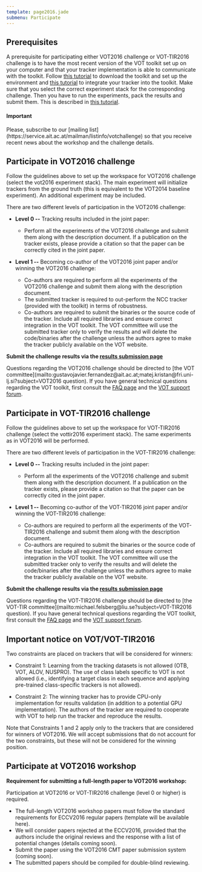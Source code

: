 ```yaml
---
template: page2016.jade
submenu: Participate
---
```


## Prerequisites

A prerequisite for participating either VOT2016 challenge or VOT-TIR2016 challenge is to have the most recent version of the VOT toolkit set up on your computer and that your tracker implementation is able to communicate with the toolkit. Follow [this tutorial](/howto/workspace.html) to download the toolkit and set up the environment and [this tutorial](/howto/integration.html) to integrate your tracker into the toolkit. Make sure that you select the correct experiment stack for the corresponding challenge. Then you have to run the experiments, pack the results and submit them. This is described in [this tutorial](/howto/perfeval.html).


<div class="alert alert-info" role="alert">
<div class="icon-left"><i class="glyphicon glyphicon-bullhorn hugeicon"></i></div><h4>Important</h4>
Please, subscribe to our [mailing list](https://service.ait.ac.at/mailman/listinfo/votchallenge) so that you receive recent news about the workshop and the challenge details.
</div>

## Participate in VOT2016 challenge

Follow the guidelines above to set up the workspace for VOT2016 challenge (select the vot2016 experiment stack). The main experiment will initialize trackers from the ground truth (this is equivalent to the VOT2014 baseline experiment). An additional experiment may be included.

There are two different levels of participation in the VOT2016 challenge:

 * **Level 0 --** Tracking results included in the joint paper:
   * Perform all the experiments of the VOT2016 challenge and submit them along with the description document. If a publication on the tracker exists, please provide a citation so that the paper can be correctly cited in the joint paper.

 * **Level 1 --** Becoming co-author of the VOT2016 joint paper and/or winning the VOT2016 challenge:
   * Co-authors are required to perform all the experiments of the VOT2016 challenge and submit them along with the description document.
   * The submitted tracker is required to out-perform the NCC tracker (provided with the toolkit) in terms of robustness.
   * Co-authors are required to submit the binaries or the source code of the tracker. Include all required libraries and ensure correct integration in the VOT toolkit. The VOT committee will use the submitted tracker only to verify the results and will delete the code/binaries after the challenge unless the authors agree to make the tracker publicly available on the VOT website.

**Submit the challenge results via the [results submission page](submission_page.html)**

Questions regarding the VOT2016 challenge should be directed to [the VOT committee](mailto:&#103;&#117;&#115;&#116;&#97;&#118;&#111;&#106;&#97;&#118;&#105;&#101;&#114;&#46;&#102;&#101;&#114;&#110;&#97;&#110;&#100;&#101;&#122;&#64;&#97;&#105;&#116;&#46;&#97;&#99;&#46;&#97;&#116;&#59;&#109;&#97;&#116;&#101;&#106;&#46;&#107;&#114;&#105;&#115;&#116;&#97;&#110;&#64;&#102;&#114;&#105;&#46;&#117;&#110;&#105;&#45;&#108;&#106;&#46;&#115;&#105;?subject=VOT2016 question). If you have general technical questions regarding the VOT toolkit, first consult the [FAQ page](/howto/faq.html) and the [VOT support forum](https://groups.google.com/forum/?hl=en#!forum/votchallenge-help).

## Participate in VOT-TIR2016 challenge
Follow the guidelines above to set up the workspace for VOT-TIR2016 challenge (select the vottir2016 experiment stack). The same experiments as in VOT2016 will be performed.

There are two different levels of participation in the VOT-TIR2016 challenge:

 * **Level 0 --** Tracking results included in the joint paper:
   * Perform all the experiments of the VOT2016 challenge and submit them along with the description document. If a publication on the tracker exists, please provide a citation so that the paper can be correctly cited in the joint paper.

 * **Level 1 --** Becoming co-author of the VOT-TIR2016 joint paper and/or winning the VOT-TIR2016 challenge:
   * Co-authors are required to perform all the experiments of the VOT-TIR2016 challenge and submit them along with the description document.
   * Co-authors are required to submit the binaries or the source code of the tracker. Include all required libraries and ensure correct integration in the VOT toolkit. The VOT committee will use the submitted tracker only to verify the results and will delete the code/binaries after the challenge unless the authors agree to make the tracker publicly available on the VOT website.

**Submit the challenge results via the [results submission page](submission_page.html)**

Questions regarding the VOT-TIR2016 challenge should be directed to [the VOT-TIR committee](mailto:&#109;&#105;&#99;&#104;&#97;&#101;&#108;&#46;&#102;&#101;&#108;&#115;&#98;&#101;&#114;&#103;&#64;&#108;&#105;&#117;&#46;&#115;&#101;?subject=VOT-TIR2016 question). If you have general technical questions regarding the VOT toolkit, first consult the [FAQ page](/howto/faq.html) and the [VOT support forum](https://groups.google.com/forum/?hl=en#!forum/votchallenge-help).


## Important notice on VOT/VOT-TIR2016

Two constraints are placed on trackers that will be considered for winners:

 * Constraint 1: Learning from the tracking datasets is not allowed (OTB, VOT, ALOV, NUSPRO). The use of class labels specific to VOT is not allowed (i.e., identifying a target class in each sequence and applying pre-trained class-specific trackers is not allowed).  
 
 * Constraint 2: The winning tracker has to provide CPU-only implementation for results validation (in addition to a potential GPU implementation). The authors of the tracker are required to cooperate with VOT to help run the tracker and reproduce the results.
 
Note that Constraints 1 and 2 apply only to the trackers that are considered for winners of VOT2016. We will accept submissions that do not account for the two constraints, but these will not be considered for the winning position.

## Participate at VOT2016 workshop

**Requirement for submitting a full-length paper to VOT2016 workshop:**

Participation at VOT2016 or VOT-TIR2016 challenge (level 0 or higher) is required. 

 * The full-length VOT2016 workshop papers must follow the standard requirements for ECCV2016 regular papers (template will be available here). 
 * We will consider papers rejected at the ECCV2016, provided that the authors include the original reviews and the response with a list of potential changes (details coming soon).
 * Submit the paper using the VOT2016 CMT paper submission system (coming soon).
 * The submitted papers should be compiled for double-blind reviewing.

